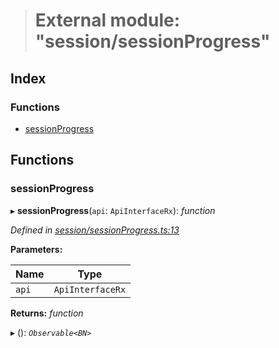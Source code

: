 > # External module: "session/sessionProgress"

## Index

### Functions

* [sessionProgress](_session_sessionprogress_.md#sessionprogress)

## Functions

###  sessionProgress

▸ **sessionProgress**(`api`: `ApiInterfaceRx`): *function*

*Defined in [session/sessionProgress.ts:13](https://github.com/polkadot-js/api/blob/ebc2fbe/packages/api-derive/src/session/sessionProgress.ts#L13)*

**Parameters:**

Name | Type |
------ | ------ |
`api` | `ApiInterfaceRx` |

**Returns:** *function*

▸ (): *`Observable<BN>`*